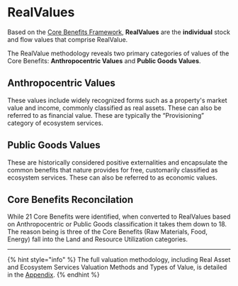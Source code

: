 # RealValues

Based on the [Core Benefits Framework](broken-reference), **RealValues** are the **individual** stock and flow values that comprise RealValue.

The RealValue methodology reveals two primary categories of values of the Core Benefits: **Anthropocentric Values** and **Public Goods Values**.

## Anthropocentric Values

These values include widely recognized forms such as a property's market value and income, commonly classified as real assets. These can also be referred to as financial value. These are typically the “Provisioning” category of ecosystem services.

## Public Goods Values

These are historically considered positive externalities and encapsulate the common benefits that nature provides for free, customarily classified as ecosystem services. These can also be referred to as economic values.

## Core Benefits Reconcilation

While 21 Core Benefits were identified, when converted to RealValues based on Anthropocentric or Public Goods classification it takes them down to 18.  The reason being is three of the Core Benefits (Raw Materials, Food, Energy) fall into the Land and Resource Utilization categories.

***

{% hint style="info" %}
The full valuation methodology, including Real Asset and Ecosystem Services Valuation Methods and Types of Value, is detailed in the [Appendix](broken-reference).
{% endhint %}
